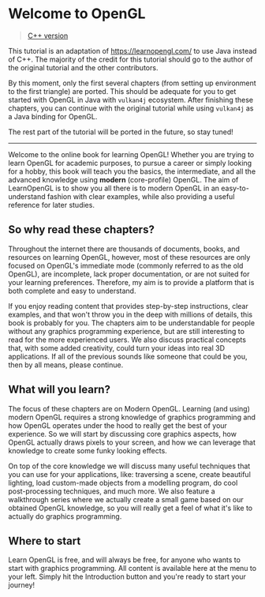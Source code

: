 # Welcome to OpenGL

> [C++ version](https://learnopengl.com/)

This tutorial is an adaptation of <https://learnopengl.com/> to use Java instead of C++. The majority of the credit for this tutorial should go to the author of the original tutorial and the other contributors.

By this moment, only the first several chapters (from setting up environment to the first triangle) are ported. This should be adequate for you to get started with OpenGL in Java with `vulkan4j` ecosystem. After finishing these chapters, you can continue with the original tutorial while using `vulkan4j` as a Java binding for OpenGL.

The rest part of the tutorial will be ported in the future, so stay tuned!

---

Welcome to the online book for learning OpenGL! Whether you are trying to learn OpenGL for academic purposes, to pursue a career or simply looking for a hobby, this book will teach you the basics, the intermediate, and all the advanced knowledge using **modern** (core-profile) OpenGL. The aim of LearnOpenGL is to show you all there is to modern OpenGL in an easy-to-understand fashion with clear examples, while also providing a useful reference for later studies. 

## So why read these chapters?

Throughout the internet there are thousands of documents, books, and resources on learning OpenGL, however, most of these resources are only focused on OpenGL's immediate mode (commonly referred to as the old OpenGL), are incomplete, lack proper documentation, or are not suited for your learning preferences. Therefore, my aim is to provide a platform that is both complete and easy to understand. 

If you enjoy reading content that provides step-by-step instructions, clear examples, and that won't throw you in the deep with millions of details, this book is probably for you. The chapters aim to be understandable for people without any graphics programming experience, but are still interesting to read for the more experienced users. We also discuss practical concepts that, with some added creativity, could turn your ideas into real 3D applications. If all of the previous sounds like someone that could be you, then by all means, please continue. 

## What will you learn?

The focus of these chapters are on Modern OpenGL. Learning (and using) modern OpenGL requires a strong knowledge of graphics programming and how OpenGL operates under the hood to really get the best of your experience. So we will start by discussing core graphics aspects, how OpenGL actually draws pixels to your screen, and how we can leverage that knowledge to create some funky looking effects.

On top of the core knowledge we will discuss many useful techniques that you can use for your applications, like: traversing a scene, create beautiful lighting, load custom-made objects from a modelling program, do cool post-processing techniques, and much more. We also feature a walkthrough series where we actually create a small game based on our obtained OpenGL knowledge, so you will really get a feel of what it's like to actually do graphics programming. 

## Where to start

Learn OpenGL is free, and will always be free, for anyone who wants to start with graphics programming. All content is available here at the menu to your left. Simply hit the Introduction button and you're ready to start your journey! 
